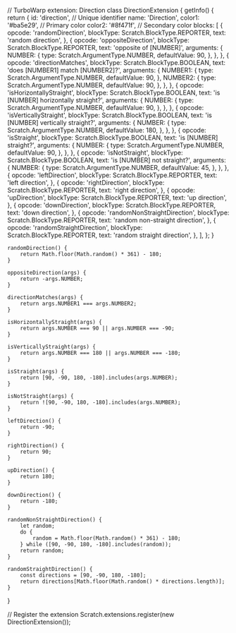// TurboWarp extension: Direction
class DirectionExtension {
    getInfo() {
        return {
            id: 'direction', // Unique identifier
            name: 'Direction',
            color1: '#ba5e29', // Primary color
            color2: '#8f471f', // Secondary color
            blocks: [
                {
                    opcode: 'randomDirection',
                    blockType: Scratch.BlockType.REPORTER,
                    text: 'random direction',
                },
                {
                    opcode: 'oppositeDirection',
                    blockType: Scratch.BlockType.REPORTER,
                    text: 'opposite of [NUMBER]',
                    arguments: {
                        NUMBER: {
                            type: Scratch.ArgumentType.NUMBER,
                            defaultValue: 90,
                        },
                    },
                },
                {
                    opcode: 'directionMatches',
                    blockType: Scratch.BlockType.BOOLEAN,
                    text: 'does [NUMBER1] match [NUMBER2]?',
                    arguments: {
                        NUMBER1: {
                            type: Scratch.ArgumentType.NUMBER,
                            defaultValue: 90,
                        },
                        NUMBER2: {
                            type: Scratch.ArgumentType.NUMBER,
                            defaultValue: 90,
                        },
                    },
                },
                {
                    opcode: 'isHorizontallyStraight',
                    blockType: Scratch.BlockType.BOOLEAN,
                    text: 'is [NUMBER] horizontally straight?',
                    arguments: {
                        NUMBER: {
                            type: Scratch.ArgumentType.NUMBER,
                            defaultValue: 90,
                        },
                    },
                },
                {
                    opcode: 'isVerticallyStraight',
                    blockType: Scratch.BlockType.BOOLEAN,
                    text: 'is [NUMBER] vertically straight?',
                    arguments: {
                        NUMBER: {
                            type: Scratch.ArgumentType.NUMBER,
                            defaultValue: 180,
                        },
                    },
                },
                {
                    opcode: 'isStraight',
                    blockType: Scratch.BlockType.BOOLEAN,
                    text: 'is [NUMBER] straight?',
                    arguments: {
                        NUMBER: {
                            type: Scratch.ArgumentType.NUMBER,
                            defaultValue: 90,
                        },
                    },
                },
                {
                    opcode: 'isNotStraight',
                    blockType: Scratch.BlockType.BOOLEAN,
                    text: 'is [NUMBER] not straight?',
                    arguments: {
                        NUMBER: {
                            type: Scratch.ArgumentType.NUMBER,
                            defaultValue: 45,
                        },
                    },
                },
                {
                    opcode: 'leftDirection',
                    blockType: Scratch.BlockType.REPORTER,
                    text: 'left direction',
                },
                {
                    opcode: 'rightDirection',
                    blockType: Scratch.BlockType.REPORTER,
                    text: 'right direction',
                },
                {
                    opcode: 'upDirection',
                    blockType: Scratch.BlockType.REPORTER,
                    text: 'up direction',
                },
                {
                    opcode: 'downDirection',
                    blockType: Scratch.BlockType.REPORTER,
                    text: 'down direction',
                },
                {
                    opcode: 'randomNonStraightDirection',
                    blockType: Scratch.BlockType.REPORTER,
                    text: 'random non-straight direction',
                },
                {
                    opcode: 'randomStraightDirection',
                    blockType: Scratch.BlockType.REPORTER,
                    text: 'random straight direction',
                },
            ],
        };
    }

    randomDirection() {
        return Math.floor(Math.random() * 361) - 180;
    }

    oppositeDirection(args) {
        return -args.NUMBER;
    }

    directionMatches(args) {
        return args.NUMBER1 === args.NUMBER2;
    }

    isHorizontallyStraight(args) {
        return args.NUMBER === 90 || args.NUMBER === -90;
    }

    isVerticallyStraight(args) {
        return args.NUMBER === 180 || args.NUMBER === -180;
    }

    isStraight(args) {
        return [90, -90, 180, -180].includes(args.NUMBER);
    }

    isNotStraight(args) {
        return ![90, -90, 180, -180].includes(args.NUMBER);
    }

    leftDirection() {
        return -90;
    }

    rightDirection() {
        return 90;
    }

    upDirection() {
        return 180;
    }

    downDirection() {
        return -180;
    }

    randomNonStraightDirection() {
        let random;
        do {
            random = Math.floor(Math.random() * 361) - 180;
        } while ([90, -90, 180, -180].includes(random));
        return random;
    }

    randomStraightDirection() {
        const directions = [90, -90, 180, -180];
        return directions[Math.floor(Math.random() * directions.length)];
    }
}

// Register the extension
Scratch.extensions.register(new DirectionExtension());

